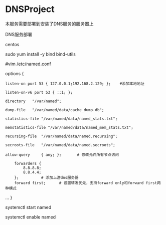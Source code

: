 # DNSProject
本服务需要部署到安装了DNS服务的服务器上

DNS服务部署

centos

sudo yum install -y bind bind-utils

#vim /etc/named.conf

options {

	listen-on port 53 { 127.0.0.1;192.168.2.129; };    #添加本地地址
 
	listen-on-v6 port 53 { ::1; };
 
	directory 	"/var/named";
 
	dump-file 	"/var/named/data/cache_dump.db";
 
	statistics-file "/var/named/data/named_stats.txt";
 
	memstatistics-file "/var/named/data/named_mem_stats.txt";
 
	recursing-file  "/var/named/data/named.recursing";
 
	secroots-file   "/var/named/data/named.secroots";
 
	allow-query     { any; };       # 修改允许所有节点访问

        forwarders {
            8.8.8.8;
            8.8.4.4;
        };			# 添加上游dns服务器
        forward first;		# 设置转发优先，支持forward only和forward first两种模式

   ...
   }

systemctl start named 

systemctl enable named 
